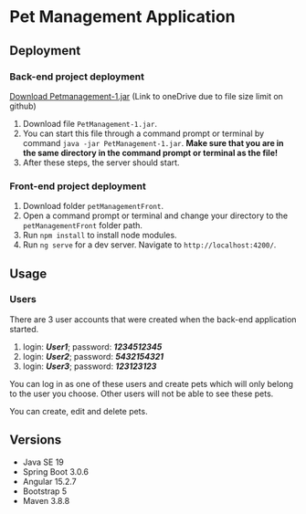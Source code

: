 # Pet Management Application



## Deployment
### Back-end project deployment
[Download Petmanagement-1.jar](https://1drv.ms/u/s!AvuwRw-ytGNpgyRRwQYbRo-16cVk?e=Lohq86) (Link to oneDrive due to file size limit on github)

1. Download file `PetManagement-1.jar`.
2. You can start this file through a command prompt or terminal by command `java -jar PetManagement-1.jar`. 
**Make sure that you are in the same directory in the command prompt or terminal as the file!**
3. After these steps, the server should start.

### Front-end project deployment
1. Download folder `petManagementFront`.
2. Open a command prompt or terminal and change your directory to the `petManagementFront` folder path.
2. Run `npm install` to install node modules.
3. Run `ng serve` for a dev server. Navigate to `http://localhost:4200/`.

## Usage
### Users
There are 3 user accounts that were created when the back-end application started.
1. login: **_User1_**; password: **_1234512345_**
2. login: **_User2_**; password: **_5432154321_**
3. login: **_User3_**; password: **_123123123_**

You can log in as one of these users and create pets which will only belong to the user you choose. Other users will not be able to see these pets.

You can create, edit and delete pets.
## Versions
- Java SE 19
- Spring Boot 3.0.6
- Angular 15.2.7
- Bootstrap 5
- Maven 3.8.8
